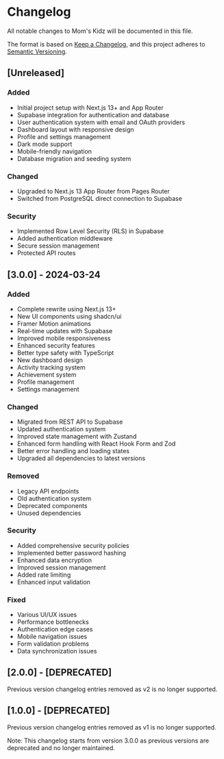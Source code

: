 # Changelog

All notable changes to Mom's Kidz will be documented in this file.

The format is based on [Keep a Changelog](https://keepachangelog.com/en/1.0.0/),
and this project adheres to [Semantic Versioning](https://semver.org/spec/v2.0.0.html).

## [Unreleased]

### Added
- Initial project setup with Next.js 13+ and App Router
- Supabase integration for authentication and database
- User authentication system with email and OAuth providers
- Dashboard layout with responsive design
- Profile and settings management
- Dark mode support
- Mobile-friendly navigation
- Database migration and seeding system

### Changed
- Upgraded to Next.js 13 App Router from Pages Router
- Switched from PostgreSQL direct connection to Supabase

### Security
- Implemented Row Level Security (RLS) in Supabase
- Added authentication middleware
- Secure session management
- Protected API routes

## [3.0.0] - 2024-03-24

### Added
- Complete rewrite using Next.js 13+
- New UI components using shadcn/ui
- Framer Motion animations
- Real-time updates with Supabase
- Improved mobile responsiveness
- Enhanced security features
- Better type safety with TypeScript
- New dashboard design
- Activity tracking system
- Achievement system
- Profile management
- Settings management

### Changed
- Migrated from REST API to Supabase
- Updated authentication system
- Improved state management with Zustand
- Enhanced form handling with React Hook Form and Zod
- Better error handling and loading states
- Upgraded all dependencies to latest versions

### Removed
- Legacy API endpoints
- Old authentication system
- Deprecated components
- Unused dependencies

### Security
- Added comprehensive security policies
- Implemented better password hashing
- Enhanced data encryption
- Improved session management
- Added rate limiting
- Enhanced input validation

### Fixed
- Various UI/UX issues
- Performance bottlenecks
- Authentication edge cases
- Mobile navigation issues
- Form validation problems
- Data synchronization issues

## [2.0.0] - [DEPRECATED]

Previous version changelog entries removed as v2 is no longer supported.

## [1.0.0] - [DEPRECATED]

Previous version changelog entries removed as v1 is no longer supported.

Note: This changelog starts from version 3.0.0 as previous versions are deprecated and no longer maintained.
